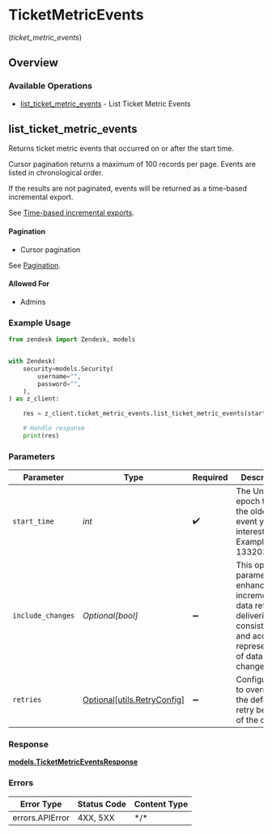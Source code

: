# TicketMetricEvents
(*ticket_metric_events*)

## Overview

### Available Operations

* [list_ticket_metric_events](#list_ticket_metric_events) - List Ticket Metric Events

## list_ticket_metric_events

Returns ticket metric events that occurred on or after the start time.

Cursor pagination returns a maximum of 100 records per page. Events are listed in chronological order.

If the results are not paginated, events will be returned as a time-based incremental export.

See [Time-based incremental exports](/documentation/ticketing/managing-tickets/using-the-incremental-export-api#time-based-incremental-exports).

#### Pagination
* Cursor pagination

See [Pagination](/api-reference/introduction/pagination/).

#### Allowed For

* Admins

### Example Usage

```python
from zendesk import Zendesk, models


with Zendesk(
    security=models.Security(
        username="",
        password="",
    ),
) as z_client:

    res = z_client.ticket_metric_events.list_ticket_metric_events(start_time=1332034771)

    # Handle response
    print(res)

```

### Parameters

| Parameter                                                                                                                         | Type                                                                                                                              | Required                                                                                                                          | Description                                                                                                                       | Example                                                                                                                           |
| --------------------------------------------------------------------------------------------------------------------------------- | --------------------------------------------------------------------------------------------------------------------------------- | --------------------------------------------------------------------------------------------------------------------------------- | --------------------------------------------------------------------------------------------------------------------------------- | --------------------------------------------------------------------------------------------------------------------------------- |
| `start_time`                                                                                                                      | *int*                                                                                                                             | :heavy_check_mark:                                                                                                                | The Unix UTC epoch time of the oldest event you're interested in. Example: 1332034771.                                            | 1332034771                                                                                                                        |
| `include_changes`                                                                                                                 | *Optional[bool]*                                                                                                                  | :heavy_minus_sign:                                                                                                                | This optional parameter enhances incremental data retrieval, delivering a consistent and accurate representation of data changes. |                                                                                                                                   |
| `retries`                                                                                                                         | [Optional[utils.RetryConfig]](../../models/utils/retryconfig.md)                                                                  | :heavy_minus_sign:                                                                                                                | Configuration to override the default retry behavior of the client.                                                               |                                                                                                                                   |

### Response

**[models.TicketMetricEventsResponse](../../models/ticketmetriceventsresponse.md)**

### Errors

| Error Type      | Status Code     | Content Type    |
| --------------- | --------------- | --------------- |
| errors.APIError | 4XX, 5XX        | \*/\*           |